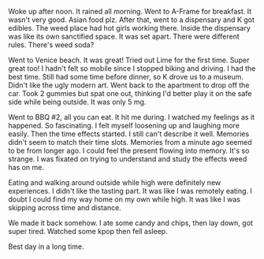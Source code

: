 Woke up after noon. It rained all morning. Went to A-Frame for breakfast. It wasn't very good. Asian food plz. After that, went to a dispensary and K got edibles. The weed place had hot girls working there. Inside the dispensary was like its own sanctified space. It was set apart. There were different rules. There's weed soda?

Went to Venice beach. It was great! Tried out Lime for the first time. Super great too! I hadn't felt so mobile since I stopped biking and driving. I had the best time. Still had some time before dinner, so K drove us to a museum. Didn't like the ugly modern art. Went back to the apartment to drop off the car. Took 2 gummies but spat one out, thinking I'd better play it on the safe side while being outside. It was only 5 mg.

Went to BBQ #2, all you can eat. It hit me during. I watched my feelings as it happened. So fascinating. I felt myself loosening up and laughing more easily. Then the time effects started. I still can't describe it well. Memories didn't seem to match their time slots. Memories from a minute ago seemed to be from longer ago. I could feel the present flowing into memory. It's so strange. I was fixated on trying to understand and study the effects weed has on me.

Eating and walking around outside while high were definitely new experiences. I didn't like the tasting part. It was like I was remotely eating. I doubt I could find my way home on my own while high. It was like I was skipping across time and distance.

We made it back somehow. I ate some candy and chips, then lay down, got super tired. Watched some kpop then fell asleep.

Best day in a long time.
